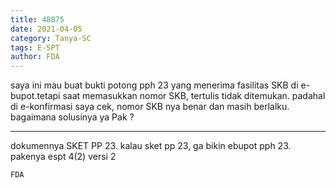 ```yaml
---
title: 48875
date: 2021-04-05
category: Tanya-SC
tags: E-SPT
author: FDA
---
```


saya ini mau buat bukti potong pph 23 yang menerima fasilitas SKB di e-bupot.tetapi saat memasukkan nomor SKB, tertulis tidak ditemukan. padahal di e-konfirmasi saya cek, nomor SKB nya benar dan masih berlalku. bagaimana solusinya ya Pak ?

---

dokumennya SKET PP 23. kalau sket pp 23, ga bikin ebupot pph 23. pakenya espt 4(2) versi 2

`FDA`
